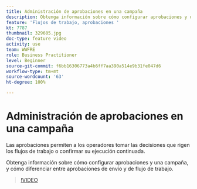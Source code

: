 ```yaml
---
title: Administración de aprobaciones en una campaña
description: Obtenga información sobre cómo configurar aprobaciones y una campaña, y cómo diferenciar entre aprobaciones de envío y de flujo de trabajo.
feature: 'Flujos de trabajo, aprobaciones '
kt: 7787
thumbnail: 329605.jpg
doc-type: feature video
activity: use
team: WWFRE
role: Business Practitioner
level: Beginner
source-git-commit: f6bb16306773a4b6ff7aa390a514e9b31fe047d6
workflow-type: tm+mt
source-wordcount: '63'
ht-degree: 100%

---
```



# Administración de aprobaciones en una campaña

Las aprobaciones permiten a los operadores tomar las decisiones que rigen los flujos de trabajo o confirmar su ejecución continuada.

Obtenga información sobre cómo configurar aprobaciones y una campaña, y cómo diferenciar entre aprobaciones de envío y de flujo de trabajo.

>[!VIDEO](https://video.tv.adobe.com/v/329605?quality=12)
